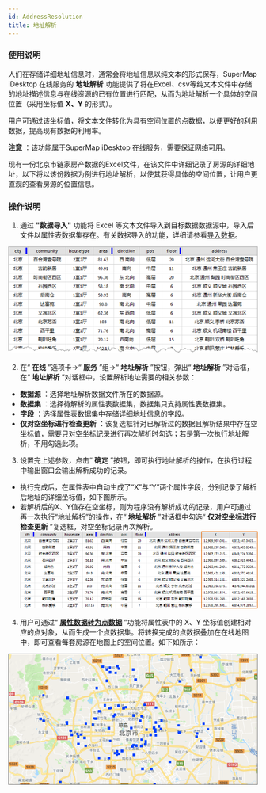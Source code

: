 ```yaml
---
id: AddressResolution
title: 地址解析
---
```

### 使用说明

人们在存储详细地址信息时，通常会将地址信息以纯文本的形式保存，SuperMap iDesktop 在线服务的 **地址解析**
功能提供了将在Excel、csv等纯文本文件中存储的地址描述信息与在线资源的已有位置进行匹配，从而为地址解析一个具体的空间位置（采用坐标值 **X、Y**
的形式）。

用户可通过该坐标值，将文本文件转化为具有空间位置的点数据，以便更好的利用数据，提高现有数据的利用率。

**注意** ：该功能属于SuperMap iDesktop 在线服务，需要保证网络可用。

现有一份北京市链家房产数据的Excel文件，在该文件中详细记录了房源的详细地址，以下将以该份数据为例进行地址解析，以使其获得具体的空间位置，让用户更直观的查看房源的位置信息。

### 操作说明

  1. 通过 **"数据导入"** 功能将 Excel 等文本文件导入到目标数据数据源中，导入后文件以属性表数据集存在。有关数据导入的功能，详细请参看[导入数据](../../tutorial/DataProcessing/DataConversion/ImportData)。  

![](img/testdataExcel2.png)  

  2. 在“ **在线** ”选项卡->“ **服务** ”组->“ **地址解析** ”按钮，弹出“ **地址解析** ”对话框，在“ **地址解析** ”对话框中，设置解析地址需要的相关参数： 
  * **数据源** ：选择地址解析数据文件所在的数据源。 
  * **数据集** ：选择待解析的属性表数据集，数据集只支持属性表数据集。 
  * **字段** ：选择属性表数据集中存储详细地址信息的字段。
  * **仅对空坐标进行检查更新** ：该复选框针对已解析过的数据且解析结果中存在空坐标值，需要只对空坐标记录进行再次解析时勾选；若是第一次执行地址解析，不用勾选此项。
  3. 设置完上述参数，点击“ **确定** ”按钮，即可执行地址解析的操作，在执行过程中输出窗口会输出解析成功的记录。
  * 执行完成后，在属性表中自动生成了“X”与“Y”两个属性字段，分别记录了解析后地址的详细坐标值，如下图所示。
  * 若解析后的X、Y值存在空坐标，则为程序没有解析成功的记录，用户可通过再一次执行“地址解析”的操作，在“ **地址解析** ”对话框中勾选“ **仅对空坐标进行检查更新** ”复选框，对空坐标记录再次解析。
![](img/addressResult2.png)  

  4. 用户可通过“ **[属性数据转为点数据](../DataProcessing/ConvertDataType/AttributeToPoint)** ”功能将属性表中的 X、Y 坐标值创建相对应的点对象，从而生成一个点数据集。将转换完成的点数据叠加在在线地图中，即可查看每套房源在地图上的空间位置。如下如所示：  

![](img/addressResultView.png)  
